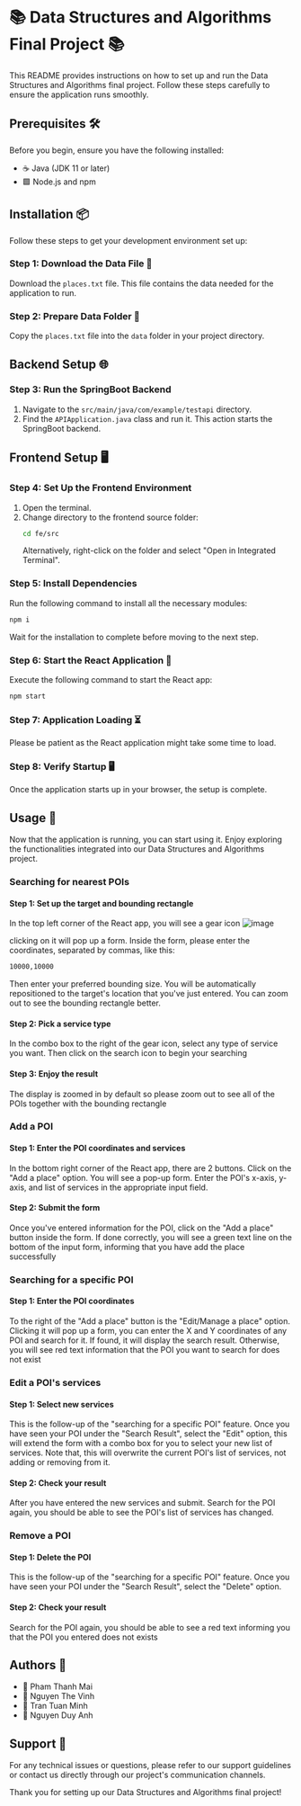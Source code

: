 
# 📚 Data Structures and Algorithms Final Project 📚

This README provides instructions on how to set up and run the Data Structures and Algorithms final project. Follow these steps carefully to ensure the application runs smoothly.

## Prerequisites 🛠️

Before you begin, ensure you have the following installed:
- ☕ Java (JDK 11 or later)
- 🟩 Node.js and npm

## Installation 📦

Follow these steps to get your development environment set up:

### Step 1: Download the Data File 📄

Download the `places.txt` file. This file contains the data needed for the application to run.

### Step 2: Prepare Data Folder 📂

Copy the `places.txt` file into the `data` folder in your project directory.

## Backend Setup 🌐

### Step 3: Run the SpringBoot Backend

1. Navigate to the `src/main/java/com/example/testapi` directory.
2. Find the `APIApplication.java` class and run it. This action starts the SpringBoot backend.

## Frontend Setup 🖥️

### Step 4: Set Up the Frontend Environment

1. Open the terminal.
2. Change directory to the frontend source folder:
   ```bash
   cd fe/src
   ```
   Alternatively, right-click on the folder and select "Open in Integrated Terminal".

### Step 5: Install Dependencies

Run the following command to install all the necessary modules:
```bash
npm i
```
Wait for the installation to complete before moving to the next step.

### Step 6: Start the React Application 🚀

Execute the following command to start the React app:
```bash
npm start
```

### Step 7: Application Loading ⏳

Please be patient as the React application might take some time to load.

### Step 8: Verify Startup 🖥️

Once the application starts up in your browser, the setup is complete.

## Usage 🎯

Now that the application is running, you can start using it. Enjoy exploring the functionalities integrated into our Data Structures and Algorithms project.

### Searching for nearest POIs 
#### Step 1: Set up the target and bounding rectangle
In the top left corner of the React app, you will see a gear icon
![image](https://github.com/vinhnt2914/DSA_FinalProject/assets/113036284/e30173f2-db9f-4986-8eea-bbb5144d5e20)

clicking on it will pop up a form. Inside the form, please enter the coordinates, separated by commas, like this:
```bash
10000,10000
```
Then enter your preferred bounding size. You will be automatically repositioned to the target's location that you've just entered. You can zoom out to see the bounding rectangle better.

#### Step 2: Pick a service type
In the combo box to the right of the gear icon, select any type of service you want. Then click on the search icon to begin your searching

#### Step 3: Enjoy the result
The display is zoomed in by default so please zoom out to see all of the POIs together with the bounding rectangle

### Add a POI
#### Step 1: Enter the POI coordinates and services
In the bottom right corner of the React app, there are 2 buttons. Click on the "Add a place" option. You will see a pop-up form. Enter the POI's x-axis, y-axis, and list of services in the appropriate input field.

#### Step 2: Submit the form
Once you've entered information for the POI, click on the "Add a place" button inside the form. If done correctly, you will see a green text line on the bottom of the input form, informing that you have add the place successfully

### Searching for a specific POI
#### Step 1: Enter the POI coordinates
To the right of the "Add a place" button is the "Edit/Manage a place" option. Clicking it will pop up a form, you can enter the X and Y coordinates of any POI and search for it. If found, it will display the search result. Otherwise, you will see red text information that the POI you want to search for does not exist

### Edit a POI's services
#### Step 1: Select new services
This is the follow-up of the "searching for a specific POI" feature. Once you have seen your POI under the "Search Result", select the "Edit" option, this will extend the form with a combo box for you to select your new list of services. Note that, this will overwrite the current POI's list of services, not adding or removing from it.

#### Step 2: Check your result
After you have entered the new services and submit. Search for the POI again, you should be able to see the POI's list of services has changed.

### Remove a POI
#### Step 1: Delete the POI
This is the follow-up of the "searching for a specific POI" feature. Once you have seen your POI under the "Search Result", select the "Delete" option.

#### Step 2: Check your result
Search for the POI again, you should be able to see a red text informing you that the POI you entered does not exists

## Authors 👥

- 📘 Pham Thanh Mai
- 📗 Nguyen The Vinh
- 📙 Tran Tuan Minh
- 📔 Nguyen Duy Anh

## Support 🔧

For any technical issues or questions, please refer to our support guidelines or contact us directly through our project's communication channels.

Thank you for setting up our Data Structures and Algorithms final project!
